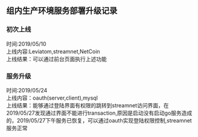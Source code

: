 ## 组内生产环境服务部署升级记录  

### 初次上线  

时间:2019/05/10  
上线内容:Leviatom,streamnet,NetCoin  
上线结果：可以通过前台页面执行上述功能  

### 服务升级

时间:2019/05/24  
上线内容：oauth(server,client),mysql  
上线结果：能够通过登陆界面有权限的跳转到streamnet访问界面，在2019/05/27发现通过界面不能进行transaction,原因是启动没有启动go服务造成的，2019/05/27下午服务已恢复，可以通过oauth实现登陆权限控制,streamnet服务正常  
